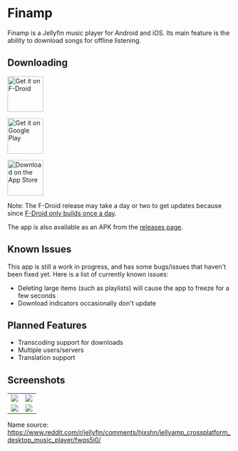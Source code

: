 # Finamp

Finamp is a Jellyfin music player for Android and iOS. Its main feature is the ability to download songs for offline listening.

## Downloading

[<img src="app-store-badges/fdroid.png"
    alt="Get it on F-Droid"
    height="80">](https://f-droid.org/packages/com.unicornsonlsd.finamp/)

[<img src="app-store-badges/play-store.png"
    alt="Get it on Google Play"
    height="80">](https://play.google.com/store/apps/details?id=com.unicornsonlsd.finamp)

[<img src="app-store-badges/app-store.svg"
    alt="Download on the App Store"
    height="80">](https://apps.apple.com/us/app/finamp/id1574922594)

Note: The F-Droid release may take a day or two to get updates because since [F-Droid only builds once a day](https://www.f-droid.org/en/docs/FAQ_-_App_Developers/#ive-published-a-new-release-why-is-it-not-in-the-repository).

The app is also available as an APK from the [releases page](https://github.com/UnicornsOnLSD/finamp/releases).

## Known Issues

This app is still a work in progress, and has some bugs/issues that haven't been fixed yet. Here is a list of currently known issues:

* Deleting large items (such as playlists) will cause the app to freeze for a few seconds
* Download indicators occasionally don't update

## Planned Features

* Transcoding support for downloads
* Multiple users/servers
* Translation support

## Screenshots

| | |
|:-------------------------:|:-------------------------:|
|<img src=https://raw.githubusercontent.com/UnicornsOnLSD/finamp/master/fastlane/metadata/android/en-US/images/phoneScreenshots/1.png> | <img src=https://raw.githubusercontent.com/UnicornsOnLSD/finamp/master/fastlane/metadata/android/en-US/images/phoneScreenshots/2.png>
| <img src=https://raw.githubusercontent.com/UnicornsOnLSD/finamp/master/fastlane/metadata/android/en-US/images/phoneScreenshots/3.png> | <img src=https://raw.githubusercontent.com/UnicornsOnLSD/finamp/master/fastlane/metadata/android/en-US/images/phoneScreenshots/4.png> |


Name source: https://www.reddit.com/r/jellyfin/comments/hjxshn/jellyamp_crossplatform_desktop_music_player/fwqs5i0/

